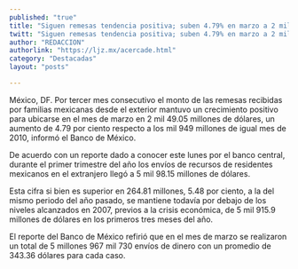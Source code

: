 ```yaml
---
published: "true"
title: "Siguen remesas tendencia positiva; suben 4.79% en marzo a 2 mil mdd"
twitt: "Siguen remesas tendencia positiva; suben 4.79% en marzo a 2 mil mdd"
author: "REDACCION"
authorlink: "https://ljz.mx/acercade.html"
category: "Destacadas"
layout: "posts"

---
```



  México, DF. Por tercer mes consecutivo el monto de las remesas recibidas por familias mexicanas desde el exterior mantuvo un crecimiento positivo para ubicarse en el mes de marzo en 2 mil 49.05 millones de dólares, un aumento de 4.79 por ciento respecto a los mil 949 millones de igual mes de 2010, informó el Banco de México.



  De acuerdo con un reporte dado a conocer este lunes por el banco central, durante el primer trimestre del año los envíos de recursos de residentes mexicanos en el extranjero llegó a 5 mil 98.15 millones de dólares.



  Esta cifra si bien es superior en 264.81 millones, 5.48 por ciento, a la del mismo periodo del año pasado, se mantiene todavía por debajo de los niveles alcanzados en 2007, previos a la crisis económica, de 5 mil 915.9 millones de dólares en los primeros tres meses del año.



  El reporte del Banco de México refirió que en el mes de marzo se realizaron un total de 5 millones 967 mil 730 envíos de dinero con un promedio de 343.36 dólares para cada caso.

